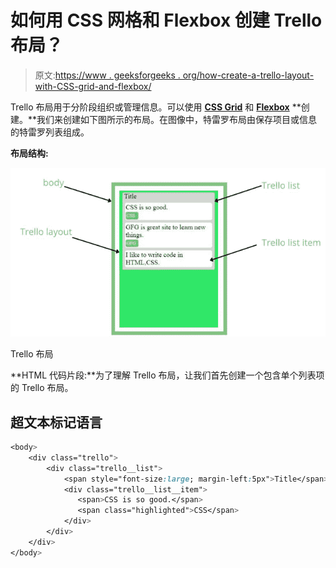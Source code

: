 # 如何用 CSS 网格和 Flexbox 创建 Trello 布局？

> 原文:[https://www . geeksforgeeks . org/how-create-a-trello-layout-with-CSS-grid-and-flexbox/](https://www.geeksforgeeks.org/how-to-create-a-trello-layout-with-css-grid-and-flexbox/)

Trello 布局用于分阶段组织或管理信息。可以使用 [**CSS Grid**](https://www.geeksforgeeks.org/css-grid-property/) 和 [**Flexbox**](https://www.geeksforgeeks.org/advance-css-layout-with-flexbox/) **创建。**我们来创建如下图所示的布局。在图像中，特雷罗布局由保存项目或信息的特雷罗列表组成。

**布局结构:**

![](img/d8a793740fcfbe4de2e209f0845374c9.png)

Trello 布局

**HTML 代码片段:**为了理解 Trello 布局，让我们首先创建一个包含单个列表项的 Trello 布局。

## 超文本标记语言

```css
<body>
    <div class="trello">
        <div class="trello__list">
            <span style="font-size:large; margin-left:5px">Title</span>
            <div class="trello__list__item">
               <span>CSS is so good.</span> 
               <span class="highlighted">CSS</span>
            </div>
        </div>
    </div>
</body>
```